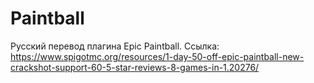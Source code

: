 # Paintball
Русский перевод плагина Epic Paintball.
Ссылка: https://www.spigotmc.org/resources/1-day-50-off-epic-paintball-new-crackshot-support-60-5-star-reviews-8-games-in-1.20276/
